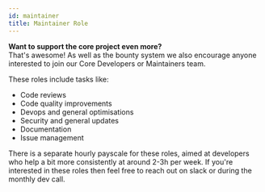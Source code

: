 ```yaml
---
id: maintainer
title: Maintainer Role
---
```


**Want to support the core project even more?**   
That's awesome! As well as the bounty system we also encourage anyone interested to join our Core Developers or Maintainers team. 

These roles include tasks like:
- Code reviews
- Code quality improvements
- Devops and general optimisations 
- Security and general updates
- Documentation
- Issue management

There is a separate hourly payscale for these roles, aimed at developers who help a bit more consistently at around 2-3h per week. If you're interested in these roles then feel free to reach out on slack or during the monthly dev call.